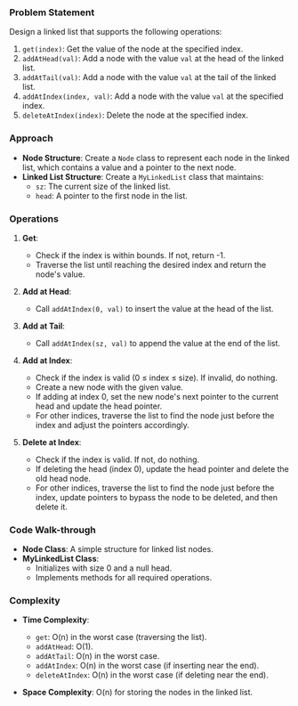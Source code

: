 ### Problem Statement
Design a linked list that supports the following operations:
1. `get(index)`: Get the value of the node at the specified index.
2. `addAtHead(val)`: Add a node with the value `val` at the head of the linked list.
3. `addAtTail(val)`: Add a node with the value `val` at the tail of the linked list.
4. `addAtIndex(index, val)`: Add a node with the value `val` at the specified index.
5. `deleteAtIndex(index)`: Delete the node at the specified index.

### Approach
- **Node Structure**: Create a `Node` class to represent each node in the linked list, which contains a value and a pointer to the next node.
- **Linked List Structure**: Create a `MyLinkedList` class that maintains:
  - `sz`: The current size of the linked list.
  - `head`: A pointer to the first node in the list.

### Operations
1. **Get**:
   - Check if the index is within bounds. If not, return -1.
   - Traverse the list until reaching the desired index and return the node's value.

2. **Add at Head**:
   - Call `addAtIndex(0, val)` to insert the value at the head of the list.

3. **Add at Tail**:
   - Call `addAtIndex(sz, val)` to append the value at the end of the list.

4. **Add at Index**:
   - Check if the index is valid (0 ≤ index ≤ size). If invalid, do nothing.
   - Create a new node with the given value.
   - If adding at index 0, set the new node's next pointer to the current head and update the head pointer.
   - For other indices, traverse the list to find the node just before the index and adjust the pointers accordingly.

5. **Delete at Index**:
   - Check if the index is valid. If not, do nothing.
   - If deleting the head (index 0), update the head pointer and delete the old head node.
   - For other indices, traverse the list to find the node just before the index, update pointers to bypass the node to be deleted, and then delete it.

### Code Walk-through
- **Node Class**: A simple structure for linked list nodes.
- **MyLinkedList Class**: 
  - Initializes with size 0 and a null head.
  - Implements methods for all required operations.

### Complexity
- **Time Complexity**: 
  - `get`: O(n) in the worst case (traversing the list).
  - `addAtHead`: O(1).
  - `addAtTail`: O(n) in the worst case.
  - `addAtIndex`: O(n) in the worst case (if inserting near the end).
  - `deleteAtIndex`: O(n) in the worst case (if deleting near the end).
  
- **Space Complexity**: O(n) for storing the nodes in the linked list.
